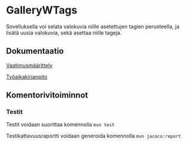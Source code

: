 # GalleryWTags

Sovelluksella voi selata valokuvia niille asetettujen tagien perusteella, ja lisätä uusia valokuvia, sekä asettaa niille tageja.

## Dokumentaatio

[Vaatimusmäärittely](https://github.com/joonaoko/ot-harjoitustyo/blob/master/dokumentointi/vaatimusmaarittely.MD)

[Työaikakirjanpito](https://github.com/joonaoko/ot-harjoitustyo/blob/master/dokumentointi/tyoaikakirjanpito.MD)

## Komentorivitoiminnot

### Testit

Testit voidaan suorittaa komennolla `mvn test`

Testikattavuusraportti voidaan generoida komennolla `mvn jacoco:report`

